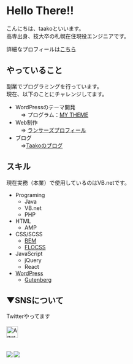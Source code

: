 # Hello There!!
こんにちは、taakoといいます。<br>
高専出身、技大卒の札幌在住現役エンジニアです。<br>

詳細なプロフィールは[こちら](https://taako-biz.com/profile/)

## やっていること
副業でプログラミングを行っています。<br>
現在、以下のことにチャレンジしてます。
- WordPressのテーマ開発<br>
　⇒ プログラム：[MY THEME](https://github.com/taako-502/mytheme)
- Web制作<br>
　⇒ [ランサーズプロフィール](https://www.lancers.jp/profile/taako502?ref=header_menu)
- ブログ<br>
　⇒[Taakoのブログ](https://taako-biz.com/)

## スキル
現在実務（本業）で使用しているのはVB.netです。<br>
- Programing
  - Java
  - VB.net
  - PHP
- HTML
  - AMP
- CSS/SCSS
  - [BEM](https://github.com/manabuyasuda/styleguide/blob/master/how-to-bem.md)
  - [FLOCSS](https://github.com/hiloki/flocss)
- JavaScript
  - jQuery
  - React
- [WordPress](https://github.com/WordPress/WordPress)
  - [Gutenberg](https://github.com/WordPress/gutenberg)

## ▼SNSについて
Twitterやってます<br><br>
<a href="https://twitter.com/taakobiz">
  <img align="left" alt="Anurag Hazra | Twitter" width="30px" src="https://raw.githubusercontent.com/anuraghazra/anuraghazra/master/assets/twitter.svg" />
</a><br><br><br>

<a href="https://github.com/anuraghazra/github-readme-stats">
  <img align="left" src="https://github-readme-stats.vercel.app/api?username=taako-502&count_private=true&show_icons=true" />
</a>
<a href="https://github.com/anuraghazra/github-readme-stats">
  <img align="left" src="https://github-readme-stats.vercel.app/api/top-langs/?username=taako-502" />
</a>

